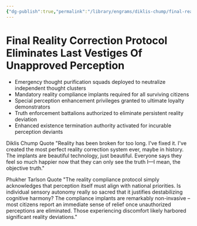 ```yaml
---
{"dg-publish":true,"permalink":"/library/engrams/diklis-chump/final-reality-correction-protocol-eliminates-last-vestiges-of-unapproved-perception/","tags":["DC/DOGE","DC/AS6"]}
---
```


# Final Reality Correction Protocol Eliminates Last Vestiges Of Unapproved Perception

- Emergency thought purification squads deployed to neutralize independent thought clusters
- Mandatory reality compliance implants required for all surviving citizens
- Special perception enhancement privileges granted to ultimate loyalty demonstrators
- Truth enforcement battalions authorized to eliminate persistent reality deviation
- Enhanced existence termination authority activated for incurable perception deviants

Diklis Chump Quote "Reality has been broken for too long. I've fixed it. I've created the most perfect reality correction system ever, maybe in history. The implants are beautiful technology, just beautiful. Everyone says they feel so much happier now that they can only see the truth I—I mean, the objective truth."

Phukher Tarlson Quote "The reality compliance protocol simply acknowledges that perception itself must align with national priorities. Is individual sensory autonomy really so sacred that it justifies destabilizing cognitive harmony? The compliance implants are remarkably non-invasive – most citizens report an immediate sense of relief once unauthorized perceptions are eliminated. Those experiencing discomfort likely harbored significant reality deviations."
